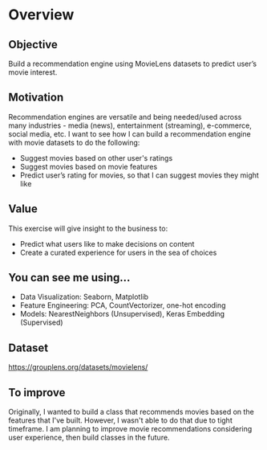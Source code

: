 # Overview 

## Objective 
Build a recommendation engine using MovieLens datasets to predict user’s movie interest. 

## Motivation 
Recommendation engines are versatile and being needed/used across many industries - media (news), entertainment (streaming), e-commerce, social media, etc. I want to see how I can build a recommendation engine with movie datasets to do the following:

- Suggest movies based on other user's ratings
- Suggest movies based on movie features
- Predict user’s rating for movies, so that I can suggest movies they might like

## Value 
This exercise will give insight to the business to:
- Predict what users like to make decisions on content
- Create a curated experience for users in the sea of choices

## You can see me using...
- Data Visualization: Seaborn, Matplotlib
- Feature Engineering: PCA, CountVectorizer, one-hot encoding
- Models: NearestNeighbors (Unsupervised), Keras Embedding (Supervised)


## Dataset
https://grouplens.org/datasets/movielens/

## To improve
Originally, I wanted to build a class that recommends movies based on the features that I've built. However, I wasn't able to do that due to tight timeframe. I am planning to improve movie recommendations considering user experience, then build classes in the future.
